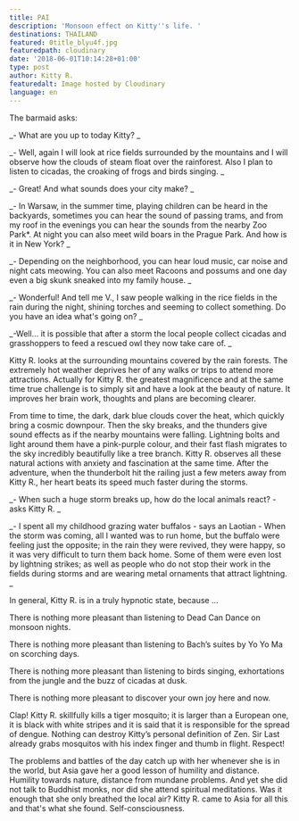 ```yaml
---
title: PAI
description: 'Monsoon effect on Kitty''s life. '
destinations: THAILAND
featured: 0title_blyu4f.jpg
featuredpath: cloudinary
date: '2018-06-01T10:14:28+01:00'
type: post
author: Kitty R.
featuredalt: Image hosted by Cloudinary
language: en
---
```

The barmaid asks:

_\- What are you up to today Kitty?
_

_\- Well, again I will look at rice fields surrounded by the mountains and I will observe how the clouds of steam float over the rainforest. Also I plan to listen to cicadas, the croaking of frogs and birds singing.
_

_\- Great! And what sounds does your city make?
_

_\- In Warsaw, in the summer time, playing children can be heard in the backyards, sometimes you can hear the sound of passing trams, and from my roof in the evenings you can hear the sounds from the nearby Zoo Park*. At night you can also meet wild boars in the Prague Park. And how is it in New York?
_

_\- Depending on the neighborhood, you can hear loud music, car noise and night cats meowing. You can also meet Racoons and possums and one day even a big skunk sneaked into my family house.
_

_\- Wonderful! And tell me V., I saw people walking in the rice fields in the rain during the night, shining torches and seeming to collect something. Do you have an idea what's going on? 
_

_\-Well... it is possible that after a storm the local people collect cicadas and grasshoppers to feed a rescued owl they now take care of.
_

Kitty R. looks at the surrounding mountains covered by the rain forests. The extremely hot weather deprives her of any walks or trips to attend more attractions. Actually for Kitty R. the greatest magnificence and at the same time true challenge is to simply sit and have a look at the beauty of nature. It improves her brain work, thoughts and plans are becoming clearer. 

From time to time, the dark, dark blue clouds cover the heat, which quickly bring a cosmic downpour. Then the sky breaks, and the thunders give sound effects as if the nearby mountains were falling. Lightning bolts and light around them have a pink-purple colour, and their fast flash migrates to the sky incredibly beautifully like a tree branch. Kitty R. observes all these natural actions with anxiety and fascination at the same time. After the adventure, when the thunderbolt hit the railing just a few meters away from Kitty R., her heart beats its speed much faster during the storms. 

_\- When such a huge storm breaks up, how do the local animals react? - asks Kitty R.
_

_\- I spent all my childhood grazing water buffalos - says an Laotian - When the storm was coming, all I wanted was to run home, but the buffalo were feeling just the opposite; in the rain they were revived, they were happy, so it was very difficult to turn them back home. Some of them were even lost by lightning strikes; as well as people who do not stop their work in the fields during storms and are wearing metal ornaments that attract lightning.
_

In general, Kitty R. is in a truly hypnotic state, because ...

There is nothing more pleasant than listening to Dead Can Dance on monsoon nights.

There is nothing more pleasant than listening to Bach’s suites by Yo Yo Ma on scorching days.

There is nothing more pleasant than listening to birds singing, exhortations from the jungle and the buzz of cicadas at dusk.

There is nothing more pleasant to discover your own joy here and now.

Clap! Kitty R. skillfully kills a tiger mosquito; it is larger than a European one, it is black with white stripes and it is said that it is responsible for the spread of dengue. Nothing can destroy Kitty’s personal definition of Zen. Sir Last already grabs mosquitos with his index finger and thumb in flight. Respect!

The problems and battles of the day catch up with her whenever she is in the world, but Asia gave her a good lesson of humility and distance. Humility towards nature, distance from mundane problems. And yet she did not talk to Buddhist monks, nor did she attend spiritual meditations. Was it enough that she only breathed the local air? Kitty R. came to Asia for all this and that's what she found. Self-consciousness.
